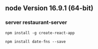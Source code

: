 ## node Version 16.9.1 (64-bit)

### server restaurant-server

```
npm install -g create-react-app

npm install date-fns --save
```
